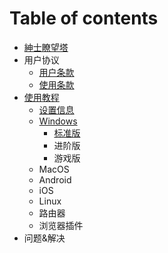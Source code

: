 # Table of contents

* [紳士瞭望塔](README.md)
* 用户协议
  * [用户条款](rule/tos.md)
  * [使用条款](rule/aup.md)
* [使用教程](tutorial/README.md)
  * [设置信息](tutorial/settinginfo.md)
  * [Windows](tutorial/windows/README.md)
    * [标准版](tutorial/windows/basic.md)
    * 进阶版
    * 游戏版
  * MacOS
  * Android
  * iOS
  * Linux
  * 路由器
  * 浏览器插件
* 问题&解决


